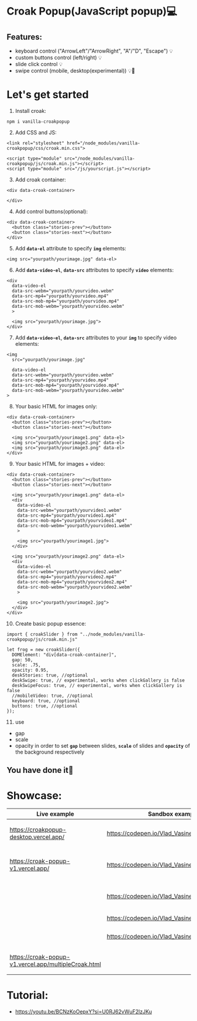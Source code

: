 # Croak Popup(JavaScript popup)💻

## Features:
- keyboard control ("ArrowLeft"/"ArrowRight", "A"/"D", "Escape") 💡
- custom buttons control (left/right) 💡
- slide click control 💡
- swipe control (mobile, desktop(experimental)) 💡🔬

# Let's get started
1. Install croak:
```
npm i vanilla-croakpopup
```

2. Add CSS and JS:
```
<link rel="stylesheet" href="/node_modules/vanilla-croakpopup/css/croak.min.css">

<script type="module" src="/node_modules/vanilla-croakpopup/js/croak.min.js"></script>
<script type="module" src="/js/yourscript.js"></script>
```

3. Add croak container:
```
<div data-croak-container>

</div>
```

4. Add control buttons(optional):
```
<div data-croak-container>
  <button class="stories-prev"></button>
  <button class="stories-next"></button>
</div>
```

5. Add **`data-el`** attribute to specify **`img`** elements:
```
<img src="yourpath/yourimage.jpg" data-el>
```

6. Add **`data-video-el`**, **`data-src`** attributes to specify **`video`** elements:
```
<div
  data-video-el
  data-src-webm="yourpath/yourvideo.webm"
  data-src-mp4="yourpath/yourvideo.mp4"
  data-src-mob-mp4="yourpath/yourvideo.mp4"
  data-src-mob-webm="yourpath/yourvideo.webm"
  >

  <img src="yourpath/yourimage.jpg">
</div>
```

7. Add **`data-video-el`**, **`data-src`** attributes to your **`img`** to specify video elements:
```
<img
  src="yourpath/yourimage.jpg"

  data-video-el
  data-src-webm="yourpath/yourvideo.webm"
  data-src-mp4="yourpath/yourvideo.mp4"
  data-src-mob-mp4="yourpath/yourvideo.mp4"
  data-src-mob-webm="yourpath/yourvideo.webm"
>
```

8. Your basic HTML for images only:
```
<div data-croak-container>
  <button class="stories-prev"></button>
  <button class="stories-next"></button>

  <img src="yourpath/yourimage1.png" data-el>
  <img src="yourpath/yourimage2.png" data-el>
  <img src="yourpath/yourimage3.png" data-el>
</div>
```

9. Your basic HTML for images + video:
```
<div data-croak-container>
  <button class="stories-prev"></button>
  <button class="stories-next"></button>

  <img src="yourpath/yourimage1.png" data-el>
  <div
    data-video-el
    data-src-webm="yourpath/yourvideo1.webm"
    data-src-mp4="yourpath/yourvideo1.mp4"
    data-src-mob-mp4="yourpath/yourvideo1.mp4"
    data-src-mob-webm="yourpath/yourvideo1.webm"
    >

    <img src="yourpath/yourimage1.jpg">
  </div>

  <img src="yourpath/yourimage2.png" data-el>
  <div
    data-video-el
    data-src-webm="yourpath/yourvideo2.webm"
    data-src-mp4="yourpath/yourvideo2.mp4"
    data-src-mob-mp4="yourpath/yourvideo2.mp4"
    data-src-mob-webm="yourpath/yourvideo2.webm"
    >

    <img src="yourpath/yourimage2.jpg">
  </div>
</div>
```

10. Create basic popup essence:
```
import { croakSlider } from "../node_modules/vanilla-croakpopup/js/croak.min.js"

let frog = new croakSlider({
  DOMElement: "div[data-croak-container]",
  gap: 50,
  scale: .75,
  opacity: 0.95,
  deskStories: true, //optional
  deskSwipe: true, // experimental, works when clickGallery is false
  deskSwipeFocus: true, // experimental, works when clickGallery is false
  //mobileVideo: true, //optional
  keyboard: true, //optional
  buttons: true, //optional
});
```

11. use 
- gap
- scale
- opacity 
in order to set **`gap`** between slides, **`scale`** of slides and **`opacity`** of the background respectively

## You have done it🥰

<!-- # How does it work?

- the main logic hides behind gallerySwipe function
- simply put, the function counts the distance between the center of the screen and the element's distance from the right screen corner

- code fragment: 
```
  let distanceCheck = (galleryEssence.getBoundingClientRect().width / 2) - elRight

  const galleryEssenceRect = galleryEssence.getBoundingClientRect();
  const elRect = el.getBoundingClientRect();
  const translateX = -(distanceCheck + galleryEssenceRect.left + (elRect.width / 2));
  galleryEssence.style.transform = `translate3d(${-translateX}px, ${-50}%, 0)`
``` -->

# Showcase:
| Live example                        | Sandbox example                             | Features                                  |
|-------------------------------------|---------------------------------------------|-------------------------------------------|
| https://croakpopup-desktop.vercel.app/ | https://codepen.io/Vlad_Vasinev/pen/ZYEWwqL | **`desktop`**, **`no buttons`**, **`keyboard`**|
| https://croak-popup-v1.vercel.app/  | https://codepen.io/Vlad_Vasinev/pen/dPyQZdL | **`desktop-swipe`**, **`no buttons`**, **`no keyboard`**|
|                                     | https://codepen.io/Vlad_Vasinev/pen/zxYbzmz | **`click-gallery`**, **`keyboard`**, **`buttons`**|
|                                     | https://codepen.io/Vlad_Vasinev/pen/ByaKboN | **`mobile`**, **`keyboard`**|
|                                     | https://codepen.io/Vlad_Vasinev/pen/RNwKKGM | **`desktop`**, **`desktop-swipe`**|
| https://croak-popup-v1.vercel.app/multipleCroak.html                                    |  | **`desktop-swipe`**, **`multiple-popup`**|

# Tutorial:

- https://youtu.be/BCNzKoOepxY?si=U0RJ62vWuF2lzJKu
